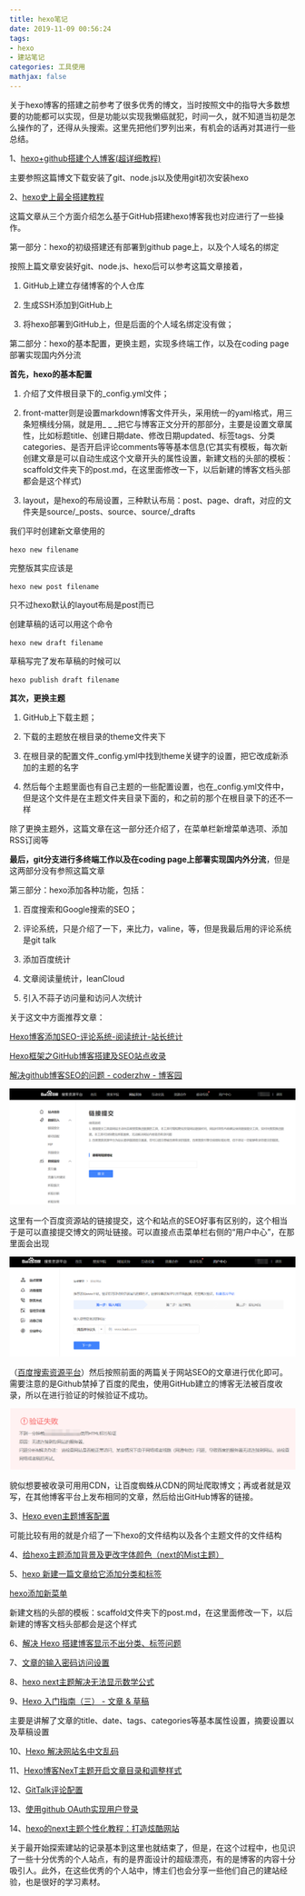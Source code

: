 ```yaml
---
title: hexo笔记
date: 2019-11-09 00:56:24
tags: 
- hexo 
- 建站笔记
categories: 工具使用
mathjax: false
---
```


关于hexo博客的搭建之前参考了很多优秀的博文，当时按照文中的指导大多数想要的功能都可以实现，但是功能以实现我懒癌就犯，时间一久，就不知道当初是怎么操作的了，还得从头搜索。这里先把他们罗列出来，有机会的话再对其进行一些总结。

<!--more-->

1、[hexo+github搭建个人博客(超详细教程)](https://blog.csdn.net/AinUser/article/details/77609180)

主要参照这篇博文下载安装了git、node.js以及使用git初次安装hexo

2、[hexo史上最全搭建教程](https://blog.csdn.net/sinat_37781304/article/details/82729029)

这篇文章从三个方面介绍怎么基于GitHub搭建hexo博客我也对应进行了一些操作。

第一部分：hexo的初级搭建还有部署到github page上，以及个人域名的绑定

按照上篇文章安装好git、node.js、hexo后可以参考这篇文章接着，

1. GitHub上建立存储博客的个人仓库

2. 生成SSH添加到GitHub上

3. 将hexo部署到GitHub上，但是后面的个人域名绑定没有做；

第二部分：hexo的基本配置，更换主题，实现多终端工作，以及在coding page部署实现国内外分流

**首先，hexo的基本配置**

1. 介绍了文件根目录下的_config.yml文件；

2. front-matter则是设置markdown博客文件开头，采用统一的yaml格式，用三条短横线分隔，就是用_ _ _把它与博客正文分开的那部分，主要是设置文章属性，比如标题title、创建日期date、修改日期updated、标签tags、分类categories、是否开启评论comments等等基本信息(它其实有模板，每次新创建文章是可以自动生成这个文章开头的属性设置，新建文档的头部的模板：scaffold文件夹下的post.md，在这里面修改一下，以后新建的博客文档头部都会是这个样式)

3. layout，是hexo的布局设置，三种默认布局：post、page、draft，对应的文件夹是source/_posts、source、source/_drafts

我们平时创建新文章使用的

`hexo new filename` 

完整版其实应该是

`hexo new post filename `

只不过hexo默认的layout布局是post而已

创建草稿的话可以用这个命令

`hexo new draft filename  `

草稿写完了发布草稿的时候可以

`hexo publish draft filename	 `

**其次，更换主题**

1. GitHub上下载主题；

2. 下载的主题放在根目录的theme文件夹下

3. 在根目录的配置文件_config.yml中找到theme关键字的设置，把它改成新添加的主题的名字

4. 然后每个主题里面也有自己主题的一些配置设置，也在_config.yml文件中，但是这个文件是在主题文件夹目录下面的，和之前的那个在根目录下的还不一样

除了更换主题外，这篇文章在这一部分还介绍了，在菜单栏新增菜单选项、添加RSS订阅等

**最后，git分支进行多终端工作以及在coding page上部署实现国内外分流**，但是这两部分没有参照这篇文章

第三部分：hexo添加各种功能，包括：

1. 百度搜索和Google搜索的SEO；

2. 评论系统，只是介绍了一下，来比力，valine，等，但是我最后用的评论系统是git talk

3. 添加百度统计

4. 文章阅读量统计，leanCloud

5. 引入不蒜子访问量和访问人次统计

关于这文中方面推荐文章：

[Hexo博客添加SEO-评论系统-阅读统计-站长统计](http://visugar.com/2017/08/01/20170801HexoPlugins/)

[Hexo框架之GitHub博客搭建及SEO站点收录](https://www.jianshu.com/p/9be9b4786f97)

[解决github博客SEO的问题 - coderzhw - 博客园](https://www.cnblogs.com/coderzhw/p/11109333.html) 

![百度资源站的链接提交](https://raw.githubusercontent.com/ch206265/BlogPictures/master/20191109010522.png)



这里有一个百度资源站的链接提交，这个和站点的SEO好事有区别的，这个相当于是可以直接提交博文的网址链接。可以直接点击菜单栏右侧的“用户中心”，在那里面会出现

![百度收录](https://raw.githubusercontent.com/ch206265/BlogPictures/master/20191109010532.png)

（[百度搜索资源平台](https://ziyuan.baidu.com/site/siteadd)）然后按照前面的两篇关于网站SEO的文章进行优化即可。需要注意的是Github禁掉了百度的爬虫，使用GitHub建立的博客无法被百度收录，所以在进行验证的时候验证不成功。

![验证失败](https://raw.githubusercontent.com/ch206265/BlogPictures/master/20191109010722.png)

貌似想要被收录可用用CDN，让百度蜘蛛从CDN的网址爬取博文；再或者就是双写，在其他博客平台上发布相同的文章，然后给出GitHub博客的链接。

3、[Hexo even主题博客配置](https://blog.csdn.net/meifannao789456/article/details/81673816) 

可能比较有用的就是介绍了一下hexo的文件结构以及各个主题文件的文件结构

4、[给hexo主题添加背景及更改字体颜色（next的Mist主题）](https://blog.csdn.net/weixin_40837922/article/details/88047241)

5、[hexo 新建一篇文章给它添加分类和标签](https://blog.csdn.net/qq_25560423/article/details/53785411)

[hexo添加新菜单](https://blog.csdn.net/weixin_44539392/article/details/86621999)

新建文档的头部的模板：scaffold文件夹下的post.md，在这里面修改一下，以后新建的博客文档头部都会是这个样式

6、[解决 Hexo 搭建博客显示不出分类、标签问题](https://blog.csdn.net/Wonz5130/article/details/84666519)

7、[文章的输入密码访问设置](https://blog.csdn.net/kunkun5love/article/details/79130956)

8、[hexo next主题解决无法显示数学公式](https://blog.csdn.net/yexiaohhjk/article/details/82526604)

9、[Hexo 入门指南（三） - 文章 & 草稿](https://blog.csdn.net/wizardforcel/article/details/40684575)

主要是讲解了文章的title、date、tags、categories等基本属性设置，摘要设置<!--more-->以及草稿设置

10、[Hexo 解决网站名中文乱码](https://blog.csdn.net/qq_21808961/article/details/84475555)

11、[Hexo博客NexT主题开启文章目录和调整样式](https://blog.csdn.net/wugenqiang/article/details/88609066)

12、[GitTalk评论配置](https://blog.csdn.net/madridcrls7/article/details/80871596)

13、[使用github OAuth实现用户登录](https://blog.csdn.net/kobe24lmlps/article/details/80838329)

14、[hexo的next主题个性化教程：打造炫酷网站](https://blog.csdn.net/qq_33699981/article/details/72716951)

关于最开始探索建站的记录基本到这里也就结束了，但是，在这个过程中，也见识了一些十分优秀的个人站点，有的是界面设计的超级漂亮，有的是博客的内容十分吸引人。此外，在这些优秀的个人站中，博主们也会分享一些他们自己的建站经验，也是很好的学习素材。